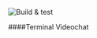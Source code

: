 ![Build & test](https://github.com/ginkooo/chaichat/actions/workflows/rust.yml/badge.svg)

####Terminal Videochat
